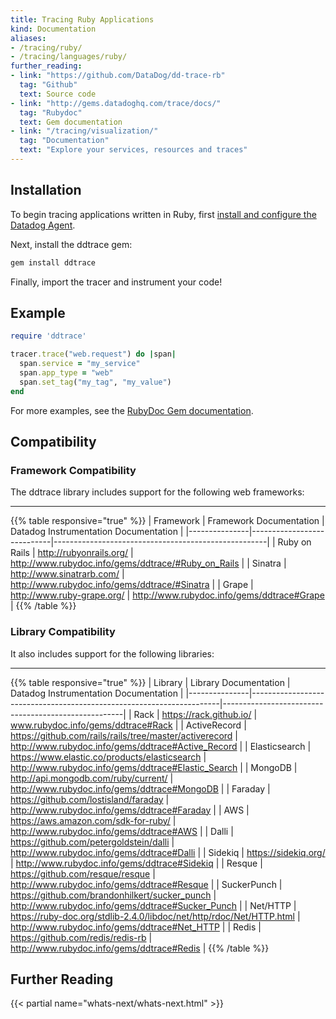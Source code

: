 ```yaml
---
title: Tracing Ruby Applications
kind: Documentation
aliases:
- /tracing/ruby/
- /tracing/languages/ruby/
further_reading:
- link: "https://github.com/DataDog/dd-trace-rb"
  tag: "Github"
  text: Source code
- link: "http://gems.datadoghq.com/trace/docs/"
  tag: "Rubydoc"
  text: Gem documentation
- link: "/tracing/visualization/"
  tag: "Documentation"
  text: "Explore your services, resources and traces"
---
```


## Installation

To begin tracing applications written in Ruby, first [install and configure the Datadog Agent](/tracing#installing-the-agent).

Next, install the ddtrace gem:

```ruby
gem install ddtrace
```

Finally, import the tracer and instrument your code!

## Example

```ruby
require 'ddtrace'

tracer.trace("web.request") do |span|
  span.service = "my_service"
  span.app_type = "web"
  span.set_tag("my_tag", "my_value")
end
```

For more examples, see the [RubyDoc Gem documentation](http://gems.datadoghq.com/trace/docs/).

## Compatibility

### Framework Compatibility

The ddtrace library includes support for the following web frameworks:

___

{{% table responsive="true" %}}
| Framework     | Framework Documentation    | Datadog Instrumentation Documentation               |
|---------------|----------------------------|-----------------------------------------------------|
| Ruby on Rails | http://rubyonrails.org/    | http://www.rubydoc.info/gems/ddtrace/#Ruby_on_Rails |
| Sinatra       | http://www.sinatrarb.com/  | http://www.rubydoc.info/gems/ddtrace/#Sinatra       |
| Grape         | http://www.ruby-grape.org/ | http://www.rubydoc.info/gems/ddtrace#Grape          |
{{% /table %}}

### Library Compatibility

It also includes support for the following libraries:

___



{{% table responsive="true" %}}
| Library       | Library Documentation                                                | Datadog Instrumentation Documentation               |
|---------------|----------------------------------------------------------------------|-----------------------------------------------------|
| Rack          | https://rack.github.io/                                              | www.rubydoc.info/gems/ddtrace#Rack                  |
| ActiveRecord  | https://github.com/rails/rails/tree/master/activerecord              | http://www.rubydoc.info/gems/ddtrace#Active_Record  |
| Elasticsearch | https://www.elastic.co/products/elasticsearch                        | http://www.rubydoc.info/gems/ddtrace#Elastic_Search |
| MongoDB       | http://api.mongodb.com/ruby/current/                                 | http://www.rubydoc.info/gems/ddtrace#MongoDB        |
| Faraday       | https://github.com/lostisland/faraday                                | http://www.rubydoc.info/gems/ddtrace#Faraday        |
| AWS           | https://aws.amazon.com/sdk-for-ruby/                                 | http://www.rubydoc.info/gems/ddtrace#AWS            |
| Dalli         | https://github.com/petergoldstein/dalli                              | http://www.rubydoc.info/gems/ddtrace#Dalli          |
| Sidekiq       | https://sidekiq.org/                                                 | http://www.rubydoc.info/gems/ddtrace#Sidekiq        |
| Resque        | https://github.com/resque/resque                                     | http://www.rubydoc.info/gems/ddtrace#Resque         |
| SuckerPunch   | https://github.com/brandonhilkert/sucker_punch                       | http://www.rubydoc.info/gems/ddtrace#Sucker_Punch   |
| Net/HTTP      | https://ruby-doc.org/stdlib-2.4.0/libdoc/net/http/rdoc/Net/HTTP.html | http://www.rubydoc.info/gems/ddtrace#Net_HTTP       |
| Redis         | https://github.com/redis/redis-rb                                    | http://www.rubydoc.info/gems/ddtrace#Redis          |
{{% /table %}}

## Further Reading

{{< partial name="whats-next/whats-next.html" >}}